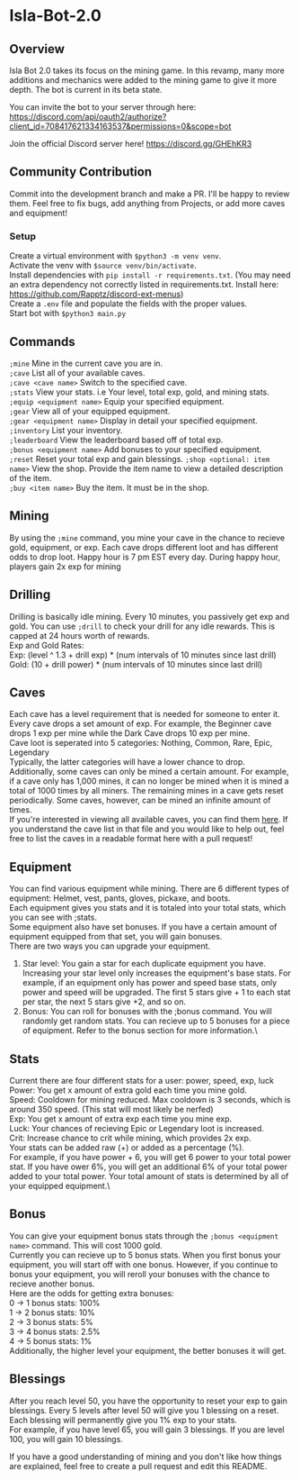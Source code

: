 # Isla-Bot-2.0

## Overview

Isla Bot 2.0 takes its focus on the mining game. In this revamp, many more additions and mechanics were added to the mining game to give it more depth. 
The bot is current in its beta state.

You can invite the bot to your server through here: https://discord.com/api/oauth2/authorize?client_id=708417621334163537&permissions=0&scope=bot

Join the official Discord server here! https://discord.gg/GHEhKR3 

## Community Contribution
Commit into the development branch and make a PR. I'll be happy to review them.
Feel free to fix bugs, add anything from Projects, or add more caves and equipment!

### Setup
Create a virtual environment with `$python3 -m venv venv`.\
Activate the venv with `$source venv/bin/activate`.\
Install dependencies with `pip install -r requirements.txt`. (You may need an extra dependency not correctly listed in requirements.txt. Install here: https://github.com/Rapptz/discord-ext-menus) \
Create a `.env` file and populate the fields with the proper values.\
Start bot with `$python3 main.py`

## Commands

`;mine` Mine in the current cave you are in.\
`;cave` List all of your available caves.\
`;cave <cave name>` Switch to the specified cave.\
`;stats` View your stats. i.e Your level, total exp, gold, and mining stats.\
`;equip <equipment name>` Equip your specified equipment.\
`;gear` View all of your equipped equipment.\
`;gear <equipment name>` Display in detail your specified equipment.\
`;inventory` List your inventory.\
`;leaderboard` View the leaderboard based off of total exp.\
`;bonus <equipment name>` Add bonuses to your specified equipment.\
`;reset` Reset your total exp and gain blessings.
`;shop <optional: item name>` View the shop. Provide the item name to view a detailed description of the item.\
`;buy <item name>` Buy the item. It must be in the shop.

## Mining
By using the `;mine` command, you mine your cave in the chance to recieve gold, equipment, or exp. Each cave drops different loot and has different odds to drop loot. Happy hour is 7 pm EST every day. During happy hour, players gain 2x exp for mining

## Drilling
Drilling is basically idle mining. Every 10 minutes, you passively get exp and gold. You can use `;drill` to check your drill for any idle rewards. This is capped at 24 hours worth of rewards.\
Exp and Gold Rates:\
Exp: (level ^ 1.3 + drill exp) * (num intervals of 10 minutes since last drill)\
Gold: (10 + drill power) * (num intervals of 10 minutes since last drill)

## Caves
Each cave has a level requirement that is needed for someone to enter it. Every cave drops a set amount of exp. For example, the Beginner cave drops 1 exp per mine while the Dark Cave drops 10 exp per mine.\
Cave loot is seperated into 5 categories: Nothing, Common, Rare, Epic, Legendary\
Typically, the latter categories will have a lower chance to drop.\
Additionally, some caves can only be mined a certain amount. For example, if a cave only has 1,000 mines, it can no longer be mined when it is mined a total of 1000 times by all miners. The remaining mines in a cave gets reset periodically. Some caves, however, can be mined an infinite amount of times.\
If you're interested in viewing all available caves, you can find them [here](https://github.com/kanedu828/Isla-Bot-2.0/blob/master/data/caves.py).
If you understand the cave list in that file and you would like to help out, feel free to list the caves in a readable format here with a pull request!

## Equipment
You can find various equipment while mining. There are 6 different types of equipment: Helmet, vest, pants, gloves, pickaxe, and boots.\
Each equipment gives you stats and it is totaled into your total stats, which you can see with ;stats.\
Some equipment also have set bonuses. If you have a certain amount of equipment equipped from that set, you will gain bonuses.\
There are two ways you can upgrade your equipment.
1. Star level: You gain a star for each duplicate equipment you have. Increasing your star level only increases the equipment's base stats. For example, if an equipment only has power and speed base stats, only power and speed will be upgraded. The first 5 stars give + 1 to each stat per star, the next 5 stars give +2, and so on.
2. Bonus: You can roll for bonuses with the ;bonus <equipment name> command. You will randomly get random stats. You can recieve up to 5 bonuses for a piece of equipment. Refer to the bonus section for more information.\


## Stats
Current there are four different stats for a user: power, speed, exp, luck\
Power: You get x amount of extra gold each time you mine gold.\
Speed: Cooldown for mining reduced. Max cooldown is 3 seconds, which is around 350 speed. (This stat will most likely be nerfed)\
Exp: You get x amount of extra exp each time you mine exp.\
Luck: Your chances of recieving Epic or Legendary loot is increased.\
Crit: Increase chance to crit while mining, which provides 2x exp.\
Your stats can be added raw (+) or added as a percentage (%).\
For example, if you have power + 6, you will get 6 power to your total power stat. If you have ower 6%, you will get an additional 6% of your total power added to your total power.
Your total amount of stats is determined by all of your equipped equipment.\

## Bonus
You can give your equipment bonus stats through the `;bonus <equipment name>` command. This will cost 1000 gold.\
Currently you can recieve up to 5 bonus stats. When you first bonus your equipment, you will start off with one bonus. However, if you continue to bonus your equipment, you will reroll your bonuses with the chance to recieve another bonus.\
Here are the odds for getting extra bonuses:\
0 -> 1 bonus stats: 100%\
1 -> 2 bonus stats: 10%\
2 -> 3 bonus stats: 5%\
3 -> 4 bonus stats: 2.5%\
4 -> 5 bonus stats: 1%\
Additionally, the higher level your equipment, the better bonuses it will get.
  
## Blessings
After you reach level 50, you have the opportunity to reset your exp to gain blessings. Every 5 levels after level 50 will give you 1 blessing on a reset. Each blessing will permanently give you 1% exp to your stats.\
For example, if you have level 65, you will gain 3 blessings. If you are level 100, you will gain 10 blessings.

If you have a good understanding of mining and you don't like how things are explained, feel free to create a pull request and edit this README.

